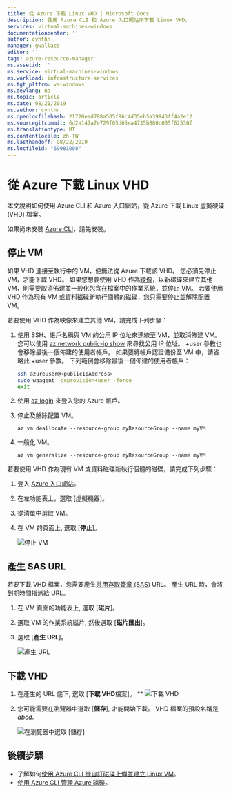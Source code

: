```yaml
---
title: 從 Azure 下載 Linux VHD | Microsoft Docs
description: 使用 Azure CLI 和 Azure 入口網站來下載 Linux VHD。
services: virtual-machines-windows
documentationcenter: ''
author: cynthn
manager: gwallace
editor: ''
tags: azure-resource-manager
ms.assetid: ''
ms.service: virtual-machines-windows
ms.workload: infrastructure-services
ms.tgt_pltfrm: vm-windows
ms.devlang: na
ms.topic: article
ms.date: 08/21/2019
ms.author: cynthn
ms.openlocfilehash: 21720ead788a505f86c4d35eb5a39943ff4a2e12
ms.sourcegitcommit: 6d2a147a7e729f05d65ea4735b880c005f62530f
ms.translationtype: MT
ms.contentlocale: zh-TW
ms.lasthandoff: 08/22/2019
ms.locfileid: "69981008"
---
```

# <a name="download-a-linux-vhd-from-azure"></a>從 Azure 下載 Linux VHD

本文說明如何使用 Azure CLI 和 Azure 入口網站，從 Azure 下載 Linux 虛擬硬碟 (VHD) 檔案。 

如果尚未安裝 [Azure CLI](https://docs.microsoft.com/cli/azure/install-az-cli2)，請先安裝。

## <a name="stop-the-vm"></a>停止 VM

如果 VHD 連接至執行中的 VM，便無法從 Azure 下載該 VHD。 您必須先停止 VM，才能下載 VHD。 如果您想要使用 VHD 作為[映像](tutorial-custom-images.md)，以新磁碟來建立其他 VM，則需要取消佈建並一般化包含在檔案中的作業系統，並停止 VM。 若要使用 VHD 作為現有 VM 或資料磁碟新執行個體的磁碟，您只需要停止並解除配置 VM。

若要使用 VHD 作為映像來建立其他 VM，請完成下列步驟：

1. 使用 SSH、帳戶名稱與 VM 的公用 IP 位址來連線至 VM，並取消佈建 VM。 您可以使用 [az network public-ip show](https://docs.microsoft.com/cli/azure/network/public-ip#az-network-public-ip-show) 來尋找公用 IP 位址。 +user 參數也會移除最後一個佈建的使用者帳戶。 如果要將帳戶認證備份至 VM 中，請省略此 +user 參數。 下列範例會移除最後一個佈建的使用者帳戶：

    ```bash
    ssh azureuser@<publicIpAddress>
    sudo waagent -deprovision+user -force
    exit 
    ```

2. 使用 [az login](https://docs.microsoft.com/cli/azure/reference-index) 來登入您的 Azure 帳戶。
3. 停止及解除配置 VM。

    ```azurecli
    az vm deallocate --resource-group myResourceGroup --name myVM
    ```

4. 一般化 VM。 

    ```azurecli
    az vm generalize --resource-group myResourceGroup --name myVM
    ``` 

若要使用 VHD 作為現有 VM 或資料磁碟新執行個體的磁碟，請完成下列步驟：

1.  登入 [Azure 入口網站](https://portal.azure.com/)。
2.  在左功能表上，選取 [虛擬機器]。
3.  從清單中選取 VM。
4.  在 VM 的頁面上, 選取 [**停止**]。

    ![停止 VM](./media/download-vhd/export-stop.png)

## <a name="generate-sas-url"></a>產生 SAS URL

若要下載 VHD 檔案，您需要產生[共用存取簽章 (SAS)](../../storage/common/storage-dotnet-shared-access-signature-part-1.md?toc=%2fazure%2fvirtual-machines%2fwindows%2ftoc.json) URL。 產生 URL 時，會將到期時間指派給 URL。

1.  在 VM 頁面的功能表上, 選取 [**磁片**]。
2.  選取 VM 的作業系統磁片, 然後選取 [**磁片匯出**]。
3.  選取 [**產生 URL**]。

    ![產生 URL](./media/download-vhd/export-generate.png)

## <a name="download-vhd"></a>下載 VHD

1.  在產生的 URL 底下, 選取 [**下載 VHD**檔案]。
**
    ![下載 VHD](./media/download-vhd/export-download.png)

2.  您可能需要在瀏覽器中選取 [**儲存**], 才能開始下載。 VHD 檔案的預設名稱是 *abcd*。

    ![在瀏覽器中選取 [儲存]](./media/download-vhd/export-save.png)

## <a name="next-steps"></a>後續步驟

- 了解如何[使用 Azure CLI 從自訂磁碟上傳並建立 Linux VM](upload-vhd.md?toc=%2fazure%2fvirtual-machines%2flinux%2ftoc.json)。 
- [使用 Azure CLI 管理 Azure 磁碟](tutorial-manage-disks.md?toc=%2fazure%2fvirtual-machines%2flinux%2ftoc.json)。

